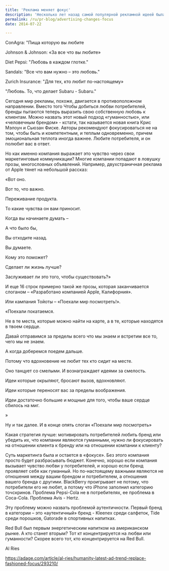```yaml
---
title: 'Реклама меняет фокус'
description: 'Несколько лет назад самой популярной рекламной идеей была любовь. Компании пытались превратиться в «любимый бренд», потому что чем больше бренд любят, тем дольше он живет. ConAgra: &quot;Пища которую вы любите Johnson &amp; Johnson: «За все что вы любите» Diet Pepsi: &quot;Любовь в каждом глотке.&quot; Sandals: &quot;Все что вам нужно – это любовь.&quot;'
permalink: /ru/pr-blog/advertising-changes-focus
date: 2014-07-22

---
```


ConAgra: "Пища которую вы любите

Johnson & Johnson: «За все что вы любите»

Diet Pepsi: "Любовь в каждом глотке."

Sandals: "Все что вам нужно – это любовь."

Zurich Insurance: "Для тех, кто любит по-настоящему»

"Любовь. То, что делает Subaru - Subaru."

Сегодня мир рекламы, похоже, двигается в противоположном направлении. Вместо того Чтобы добиться любви потребителей, бренды пытаются теперь выразить свою собственную любовь к клиентам.  Можно назвать этот новый подход «гуманностью», или «человечным брендом» - кстати, так называется  новая книга Крис Мэлоун и Сьюзан Фиске. Авторы рекомендуют фокусироваться не на том, чтобы быть и компетентным, и теплым одновременно, причем эмоциональная теплота иногда важнее. Любите потребителя, и он полюбит вас в ответ.

Но как именно компания выражает это чувство через свои маркетинговые коммуникации? Многие компании попадают в ловушку прозы, многословных объявлений. Например, двухстраничная реклама от Apple тянет на небольшой рассказ:

«Вот оно.

Вот то, что важно.

Переживание продукта.

То какие чувства он вам приносит.

Когда вы начинаете думать –

А что было бы,

Вы отходите назад.

Вы думаете.

Кому это поможет?

Сделает ли жизнь лучше?

Заслуживает ли это того, чтобы существовать?»

И еще 16 строк примерно такой же прозы, которая заканчивается слоганом – «Разработано компанией Apple, Калифорния».

Или кампания Тойоты – «Поехали мир посмотреть!».

«Поехали покатаемся.

Не в те места, которые можно найти на карте, а в те, которые находятся в твоем сердце.

Давай отправимся за пределы всего что мы знаем и встретим все то, чего мы не знаем.

А когда доберемся  поедем дальше.

Потому что вдохновение не любит тех кто сидит на месте.

Оно танцует со смелыми. И вознаграждает идеями за смелость.

Идеи которые окрыляют, бросают вызов, вдохновляют.

Идеи которые переносят вас за пределы воображения.

Идеи достаточно большие и мощные для того, чтобы ваше сердце сбилось на миг.

»

Ну и так далее. И в конце опять слоган «Поехали мир посмотреть»

Какая стратегия лучше: мотивировать потребителей любить бренд или убедить их, что компании являются гуманными, нужно ли фокусировать на отношении клиента к бренду или на отношении компании к клиенту?

Суть маркетинга была и остается в «фокусе». Без этого компания просто будет разбрасывать бюджет. Конечно, хорошо если компания вызывает чувство любви у потребителей, и хорошо если бренд проявляет себя как гуманный. Но по-настоящему важными являются не отношения между вашим брендом и потребителем, а отношения вашего бренда с другими.  BlackBerry проигрывает не потому, что потребители его не любят, а потому что iPhone заполнил категорию точскринов. Проблема Pepsi-Cola не в потребителях, ее проблема в Coca-Cola. Проблема Avis  -  Hertz.

Эту проблему можно назвать проблемой аутентичности. Первый бренд в категории – это «аутентичный» бренд - Kleenex среди салфеток, Tide среди порошков, Gatorade в спортивных напитках.

Red Bull был первым энергетическим напитком на американском рынке. А кто станет вторым? Тот кт концентрируется на любви или гуманности? Скорее всего тот, кто концентрируется на Red Bull.

Al Ries

https://adage.com/article/al-ries/humanity-latest-ad-trend-replace-fashioned-focus/293210/

